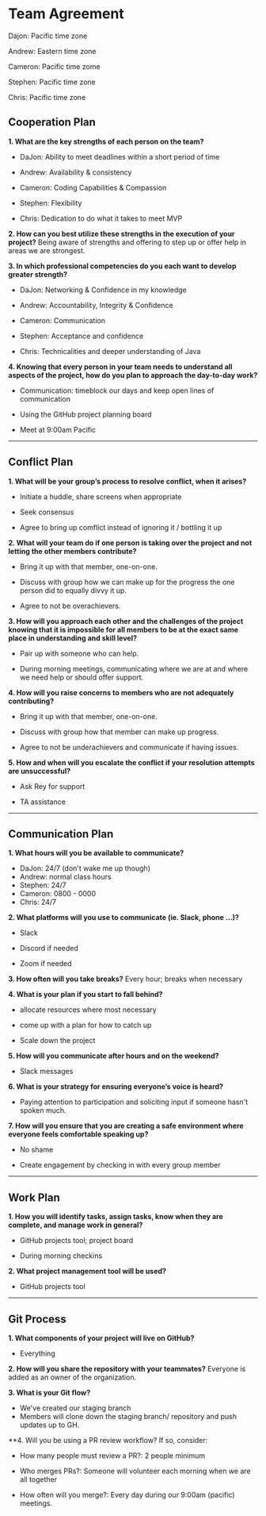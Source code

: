 # Team Agreement

Dajon: Pacific time zone

Andrew: Eastern time zone

Cameron: Pacific time zome

Stephen: Pacific time zone

Chris: Pacific time zone


## Cooperation Plan

**1. What are the key strengths of each person on the team?**

- DaJon: Ability to meet deadlines within a short period of time

- Andrew: Availability & consistency

- Cameron: Coding Capabilities & Compassion

- Stephen: Flexibility

- Chris: Dedication to do what it takes to meet MVP

**2. How can you best utilize these strengths in the execution of your project?**
Being aware of strengths and offering to step up or offer help in areas we are strongest.

**3. In which professional competencies do you each want to develop greater strength?**

- DaJon: Networking & Confidence in my knowledge

- Andrew: Accountability, Integrity & Confidence

- Cameron: Communication

- Stephen: Acceptance and confidence

- Chris: Technicalities and deeper understanding of Java


**4. Knowing that every person in your team needs to understand all aspects of the project, how do you plan to approach the day-to-day work?**

 - Communication: timeblock our days and keep open lines of communication

 - Using the GitHub project planning board

 - Meet at 9:00am Pacific
-------------------------
## Conflict Plan
**1. What will be your group’s process to resolve conflict, when it arises?**

- Initiate a huddle, share screens when appropriate

- Seek consensus

- Agree to bring up comflict instead of ignoring it / bottling it up

**2. What will your team do if one person is taking over the project and not letting the other members contribute?**

- Bring it up with that member, one-on-one.

- Discuss with group how we can make up for the progress the one person did to equally divvy it up.
- Agree to not be overachievers.

**3. How will you approach each other and the challenges of the project knowing that it is impossible for all members to be at the exact same place in understanding and skill level?**

- Pair up with someone who can help.

- During morning meetings, communicating where we are at and where we need help or should offer support.

**4. How will you raise concerns to members who are not adequately contributing?**

- Bring it up with that member, one-on-one.

- Discuss with group how that member can make up progress.

- Agree to not be underachievers and communicate if having issues.

**5. How and when will you escalate the conflict if your resolution attempts are unsuccessful?**

- Ask Rey for support

- TA assistance
---------------------------

## Communication Plan

**1. What hours will you be available to communicate?**

- DaJon: 24/7 (don't wake me up though)
- Andrew: normal class hours
- Stephen: 24/7 
- Cameron: 0800 - 0000
- Chris: 24/7

**2. What platforms will you use to communicate (ie. Slack, phone …)?**

- Slack

- Discord if needed

- Zoom if needed

**3. How often will you take breaks?**
Every hour; breaks when necessary

**4. What is your plan if you start to fall behind?**

- allocate resources where most necessary

- come up with a plan for how to catch up

- Scale down the project

**5. How will you communicate after hours and on the weekend?**

- Slack messages

**6. What is your strategy for ensuring everyone’s voice is heard?**

- Paying attention to participation and soliciting input if someone hasn't spoken much.

**7. How will you ensure that you are creating a safe environment where everyone feels comfortable speaking up?**
- No shame

- Create engagement by checking in with every group member

---------------------

## Work Plan
**1. How you will identify tasks, assign tasks, know when they are complete, and manage work in general?**

- GitHub projects tool; project board

- During morning checkins

**2. What project management tool will be used?**

- GitHub projects tool
---------------------

## Git Process

**1. What components of your project will live on GitHub?**

- Everything

**2. How will you share the repository with your teammates?**
Everyone is added as an owner of the organization.

**3. What is your Git flow?**

- We've created our staging branch
- Members will clone down the staging branch/ repository and push updates up to GH.

**4. Will you be using a PR review workflow? If so, consider:

- How many people must review a PR?: 2 people minimum

- Who merges PRs?: Someone will volunteer each morning when we are all together

- How often will you merge?: Every day during our 9:00am (pacific) meetings.